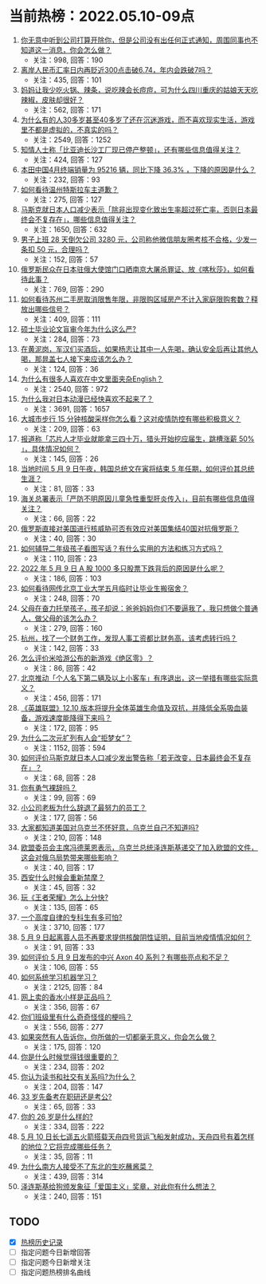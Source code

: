 # 当前热榜：2022.05.10-09点
1. [你无意中听到公司打算开除你，但是公司没有出任何正式通知，周围同事也不知道这一消息，你会怎么做？](https://www.zhihu.com/question/374626316)
    * 关注：998, 回答：190
2. [离岸人民币汇率日内再贬近300点击破6.74，年内会跌破7吗？](https://www.zhihu.com/question/531969888)
    * 关注：435, 回答：101
3. [妈妈让我少吃火锅、辣条，说吃辣会长痘痘，可为什么四川重庆的姑娘天天吃辣椒，皮肤却很好？](https://www.zhihu.com/question/531425154)
    * 关注：562, 回答：171
4. [为什么有的人30多岁甚至40多岁了还在沉迷游戏，而不喜欢现实生活，游戏里不都是虚拟的，不真实的吗？](https://www.zhihu.com/question/526112110)
    * 关注：2549, 回答：1252
5. [知情人士称「比亚迪长沙工厂现已停产整顿」，还有哪些信息值得关注？](https://www.zhihu.com/question/532009683)
    * 关注：424, 回答：127
6. [本田中国4月终端销量为 95216 辆，同比下降 36.3% ，下降的原因是什么？](https://www.zhihu.com/question/531742001)
    * 关注：232, 回答：93
7. [如何看待温州特斯拉车主道歉？](https://www.zhihu.com/question/532035806)
    * 关注：275, 回答：127
8. [马斯克就日本人口减少表示「除非出现变化致出生率超过死亡率，否则日本最终会不复存在」，哪些信息值得关注？](https://www.zhihu.com/question/531968687)
    * 关注：1650, 回答：632
9. [男子上班 28 天倒欠公司 3280 元，公司称他微信朋友圈考核不合格，少发一条扣 50 元，合理吗？](https://www.zhihu.com/question/532024467)
    * 关注：152, 回答：57
10. [俄罗斯民众在日本驻俄大使馆门口晒南京大屠杀罪证、放《喀秋莎》，如何看待此事？](https://www.zhihu.com/question/531984587)
    * 关注：769, 回答：290
11. [如何看待苏州二手房取消限售年限，非限购区域房产不计入家庭限购套数？释放出哪些信号？](https://www.zhihu.com/question/531945855)
    * 关注：409, 回答：111
12. [硕士毕业论文盲审今年为什么这么严?](https://www.zhihu.com/question/529908526)
    * 关注：284, 回答：73
13. [在黄泥岗，军汉们买酒后，如果杨志让其中一人先喝，确认安全后再让其他人喝，那晁盖七人接下来应该怎么办？](https://www.zhihu.com/question/531742410)
    * 关注：124, 回答：36
14. [为什么有很多人喜欢在中文里面夹杂English？](https://www.zhihu.com/question/19582937)
    * 关注：2540, 回答：972
15. [为什么我对日本动漫已经快喜欢不起来了？](https://www.zhihu.com/question/264393711)
    * 关注：3691, 回答：1657
16. [大城市步行 15 分钟核酸采样你怎么看？这对疫情防控有哪些积极意义？](https://www.zhihu.com/question/532055022)
    * 关注：209, 回答：63
17. [报道称「芯片人才毕业就能拿三四十万，猎头开始挖应届生，跳槽涨薪 50% 」，具体情况如何？](https://www.zhihu.com/question/531943381)
    * 关注：145, 回答：26
18. [当地时间 5 月 9 日午夜，韩国总统文在寅将结束 5 年任期，如何评价其总统生涯？](https://www.zhihu.com/question/531971423)
    * 关注：81, 回答：33
19. [海关总署表示「严防不明原因儿童急性重型肝炎传入」，目前有哪些信息值得关注？](https://www.zhihu.com/question/531971173)
    * 关注：66, 回答：22
20. [俄罗斯直接对美国进行核威胁可否有效应对美国集结40国对抗俄罗斯？](https://www.zhihu.com/question/531197062)
    * 关注：40, 回答：30
21. [如何辅导二年级孩子看图写话？有什么实用的方法和练习方式吗？](https://www.zhihu.com/question/529326618)
    * 关注：110, 回答：23
22. [2022 年 5 月 9 日 A 股 1000 多只股票下跌背后的原因是什么呢？](https://www.zhihu.com/question/531985983)
    * 关注：186, 回答：103
23. [如何看待网传北京工业大学五月临时让毕业生搬宿舍？](https://www.zhihu.com/question/531599938)
    * 关注：248, 回答：70
24. [父母在奋力托举孩子，孩子却说：爸爸妈妈你们不要逼我了，我只想做个普通人，做父母的该怎么办？](https://www.zhihu.com/question/531834366)
    * 关注：279, 回答：160
25. [杭州，找了一个财务工作，发现人事工资都比财务高，该考虑转行吗？](https://www.zhihu.com/question/454368679)
    * 关注：142, 回答：33
26. [怎么评价米哈游公布的新游戏《绝区零》？](https://www.zhihu.com/question/531844906)
    * 关注：86, 回答：42
27. [北京推动「个人名下第二辆及以上小客车」有序退出，这一举措有哪些实际意义？](https://www.zhihu.com/question/531970774)
    * 关注：456, 回答：171
28. [《英雄联盟》12.10 版本将提升全体英雄生命值及双抗，并降低全系吸血装备，游戏速度能降得下来吗？](https://www.zhihu.com/question/531710220)
    * 关注：172, 回答：95
29. [为什么二次元扩列有人会“拒梦女”？](https://www.zhihu.com/question/425184906)
    * 关注：1152, 回答：594
30. [如何评价马斯克就日本人口减少发出警告称「若无改变，日本最终会不复存在」？](https://www.zhihu.com/question/531963207)
    * 关注：68, 回答：28
31. [你有勇气裸辞吗？](https://www.zhihu.com/question/531434663)
    * 关注：99, 回答：69
32. [小公司老板为什么辞退了最努力的员工？](https://www.zhihu.com/question/531259902)
    * 关注：177, 回答：56
33. [大家都知道美国对乌克兰不怀好意，乌克兰自己不知道吗?](https://www.zhihu.com/question/531894279)
    * 关注：210, 回答：148
34. [欧盟委员会主席冯德莱恩表示，乌克兰总统泽连斯基递交了加入欧盟的文件，这会对俄乌局势带来哪些影响？](https://www.zhihu.com/question/532038227)
    * 关注：40, 回答：17
35. [西安什么时候会重新禁摩？](https://www.zhihu.com/question/524240071)
    * 关注：45, 回答：32
36. [玩《王者荣耀》怎么上分快?](https://www.zhihu.com/question/342783440)
    * 关注：135, 回答：65
37. [一个高度自律的专科生有多可怕?](https://www.zhihu.com/question/359191179)
    * 关注：3710, 回答：177
38. [5 月 9 日起离蓉人员不再要求提供核酸阴性证明，目前当地疫情情况如何？](https://www.zhihu.com/question/531936038)
    * 关注：91, 回答：33
39. [如何评价 5 月 9 日发布的中兴 Axon 40 系列？有哪些亮点和不足？](https://www.zhihu.com/question/531984306)
    * 关注：106, 回答：55
40. [如何系统学习机器学习？](https://www.zhihu.com/question/266291909)
    * 关注：2125, 回答：84
41. [网上卖的香水小样是正品吗？](https://www.zhihu.com/question/322673240)
    * 关注：356, 回答：67
42. [你们班级里有什么奇奇怪怪的梗吗？](https://www.zhihu.com/question/525827171)
    * 关注：556, 回答：277
43. [如果突然有人告诉你，你所做的一切都毫无意义，你会怎么做？](https://www.zhihu.com/question/531648368)
    * 关注：175, 回答：120
44. [你是什么时候觉得钱很重要的？](https://www.zhihu.com/question/531951130)
    * 关注：234, 回答：202
45. [你认为读书和社交有关系吗?为什么？](https://www.zhihu.com/question/531942403)
    * 关注：204, 回答：147
46. [33 岁先备考在职研还是考公?](https://www.zhihu.com/question/529850468)
    * 关注：65, 回答：33
47. [你的 26 岁是什么样的?](https://www.zhihu.com/question/521938515)
    * 关注：334, 回答：222
48. [5 月 10 日长七遥五火箭搭载天舟四号货运飞船发射成功，天舟四号有着怎样的地位？它将完成哪些任务？](https://www.zhihu.com/question/531962347)
    * 关注：35, 回答：11
49. [为什么南方人接受不了东北的生吃蘸酱菜？](https://www.zhihu.com/question/480184563)
    * 关注：439, 回答：314
50. [泽连斯基给狗颁发象征「爱国主义」奖章，对此你有什么想法？](https://www.zhihu.com/question/531972872)
    * 关注：240, 回答：151
## TODO
* [x] [热榜历史记录](hot_history/AllHot.md)
* [ ] 指定问题今日新增回答
* [ ] 指定问题今日新增关注
* [ ] 指定问题热榜排名曲线

